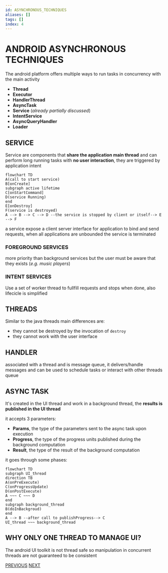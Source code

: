 ```yaml
---
id: ASYNCHRONOUS_TECHNIQUES
aliases: []
tags: []
index: 4
---
```


# ANDROID ASYNCHRONOUS TECHNIQUES

The android platform offers multiple ways to run tasks in concurrency with the main activity

- **Thread**
- **Executor**
- **HandlerThread**
- **AsyncTask**
- **Service** (*already partially discussed*)
- **IntentService**
- **AsyncQueryHandler**
- **Loader**

## SERVICE

Service are components that **share the application main thread** and can perform long running tasks with **no user interaction**, they are triggered by application intent

```mermaid
flowchart TD
A(call to start service)
B[onCreate]
subgraph active lifetime
C[onStartCommand]
D(service Running)
end
E[onDestroy]
F(service is destroyed)
A --> B --> C --> D --the service is stopped by client or itself--> E --> F
```

a service expose a client server interface for application to bind and send requests, when all applications are unbounded the service is terminated

### FOREGROUND SERVICES

more priority than background services but the user must be aware that they exists (*e.g. music players*)

### INTENT SERVICES

Use a set of worker thread to fullfill requests and stops when done, also lifecicle is simplified

## THREADS

Similar to the java threads main differences are:

- they cannot be destroyed by the invocation of `destroy`
- they cannot work with the user interface

## HANDLER

associated with a thread and is message queue, it delivers/handle messages and can be used to schedule tasks or interact with other threads queue

## ASYNC TASK

It's created in the UI thread and work in a background thread, the **results is published in the UI thread**

it accepts 3 parameters:

- **Params**, the type of the parameters sent to the async task upon execution
- **Progress**, the type of the progress units published during the background computation
- **Result**, the type of the result of the background computation

it goes through some phases:

```mermaid
flowchart TD
subgraph UI_thread
direction TB
A(onPreExecute)
C(onProgressUpdate)
D(onPostExecute)
A ~~~ C ~~~ D
end
subgraph background_thread
B(doInBackgroud)
end
A --> B --after call to publishProgress--> C
UI_thread ~~~ background_thread
```

## WHY ONLY ONE THREAD TO MANAGE UI?

The android UI toolkit is not thread safe so manipulation in concurrent threads are not guaranteed to be consistent

[PREVIOUS](THREADING_MODEL.md) [NEXT](JOB_SCHEDULER.md)
